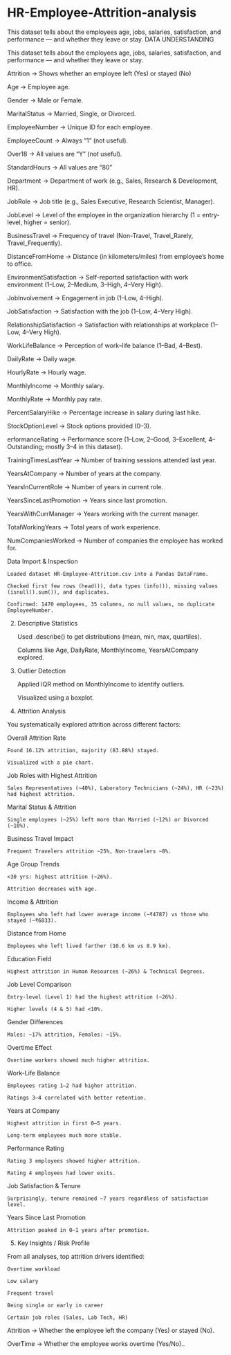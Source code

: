 # HR-Employee-Attrition-analysis
This dataset tells about the employees age, jobs, salaries, satisfaction, and performance — and whether they leave or stay.
                               DATA UNDERSTANDING

This dataset tells about the employees age, jobs, salaries, satisfaction, and performance — and whether they leave or stay.

Attrition → Shows whether an employee left (Yes) or stayed (No)

Age → Employee age.

Gender → Male or Female.

MaritalStatus → Married, Single, or Divorced.

EmployeeNumber → Unique ID for each employee.

EmployeeCount → Always “1” (not useful).

Over18 → All values are “Y” (not useful).

StandardHours → All values are “80”

Department → Department of work (e.g., Sales, Research & Development, HR).

JobRole → Job title (e.g., Sales Executive, Research Scientist, Manager).

JobLevel → Level of the employee in the organization hierarchy (1 = entry-level, higher = senior).

BusinessTravel → Frequency of travel (Non-Travel, Travel_Rarely, Travel_Frequently).

DistanceFromHome → Distance (in kilometers/miles) from employee’s home to office.

EnvironmentSatisfaction → Self-reported satisfaction with work environment (1–Low, 2–Medium, 3–High, 4–Very High).

JobInvolvement → Engagement in job (1–Low, 4–High).

JobSatisfaction → Satisfaction with the job (1–Low, 4–Very High).

RelationshipSatisfaction → Satisfaction with relationships at workplace (1–Low, 4–Very High).

WorkLifeBalance → Perception of work–life balance (1–Bad, 4–Best).

DailyRate → Daily wage.

HourlyRate → Hourly wage.

MonthlyIncome → Monthly salary.

MonthlyRate → Monthly pay rate.

PercentSalaryHike → Percentage increase in salary during last hike.

StockOptionLevel → Stock options provided (0–3).

erformanceRating → Performance score (1–Low, 2–Good, 3–Excellent, 4–Outstanding; mostly 3–4 in this dataset).

TrainingTimesLastYear → Number of training sessions attended last year.

YearsAtCompany → Number of years at the company.

YearsInCurrentRole → Number of years in current role.

YearsSinceLastPromotion → Years since last promotion.

YearsWithCurrManager → Years working with the current manager.

TotalWorkingYears → Total years of work experience.

NumCompaniesWorked → Number of companies the employee has worked for.


Data Import & Inspection

    Loaded dataset HR-Employee-Attrition.csv into a Pandas DataFrame.

    Checked first few rows (head()), data types (info()), missing values (isnull().sum()), and duplicates.

    Confirmed: 1470 employees, 35 columns, no null values, no duplicate EmployeeNumber.

2. Descriptive Statistics

    Used .describe() to get distributions (mean, min, max, quartiles).

    Columns like Age, DailyRate, MonthlyIncome, YearsAtCompany explored.

3. Outlier Detection

    Applied IQR method on MonthlyIncome to identify outliers.

    Visualized using a boxplot.

4. Attrition Analysis

You systematically explored attrition across different factors:

Overall Attrition Rate

    Found 16.12% attrition, majority (83.88%) stayed.

    Visualized with a pie chart.

Job Roles with Highest Attrition

    Sales Representatives (~40%), Laboratory Technicians (~24%), HR (~23%) had highest attrition.

Marital Status & Attrition

    Single employees (~25%) left more than Married (~12%) or Divorced (~10%).

Business Travel Impact

    Frequent Travelers attrition ~25%, Non-travelers ~8%.

Age Group Trends

    <30 yrs: highest attrition (~26%).

    Attrition decreases with age.

Income & Attrition

    Employees who left had lower average income (~₹4787) vs those who stayed (~₹6833).

Distance from Home

    Employees who left lived farther (10.6 km vs 8.9 km).

Education Field

    Highest attrition in Human Resources (~26%) & Technical Degrees.

Job Level Comparison

    Entry-level (Level 1) had the highest attrition (~26%).

    Higher levels (4 & 5) had <10%.

Gender Differences

    Males: ~17% attrition, Females: ~15%.

Overtime Effect

    Overtime workers showed much higher attrition.

Work-Life Balance

    Employees rating 1–2 had higher attrition.

    Ratings 3–4 correlated with better retention.

Years at Company

    Highest attrition in first 0–5 years.

    Long-term employees much more stable.

Performance Rating

    Rating 3 employees showed higher attrition.

    Rating 4 employees had lower exits.

Job Satisfaction & Tenure

    Surprisingly, tenure remained ~7 years regardless of satisfaction level.

Years Since Last Promotion

    Attrition peaked in 0–1 years after promotion.

5. Key Insights / Risk Profile

From all analyses, top attrition drivers identified:

    Overtime workload

    Low salary

    Frequent travel

    Being single or early in career

    Certain job roles (Sales, Lab Tech, HR)

Attrition → Whether the employee left the company (Yes) or stayed (No).

OverTime → Whether the employee works overtime (Yes/No)..
